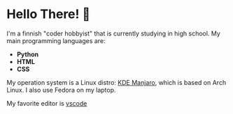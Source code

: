 <h1> Hello There! 👋</h1>
<p>I'm a finnish "coder hobbyist" that is currently studying in high school. My main programming languages are:</p>
<b><ul>
<li>
Python
</li>
<li>
HTML
</li>
<li>
CSS
</li>
</ul>
</b>
<p>My operation system is a Linux distro: <a href="https://manjaro.org/download/" rel="noreferrer">KDE Manjaro</a>, which is based on Arch Linux.
I also use Fedora on my laptop.</p>
<p>My favorite editor is <a href="https://code.visualstudio.com" rel="noreffer">vscode</a></p>
